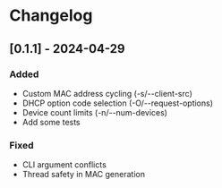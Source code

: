 # Changelog

## [0.1.1] - 2024-04-29
### Added
- Custom MAC address cycling (-s/--client-src)
- DHCP option code selection (-O/--request-options)
- Device count limits (-n/--num-devices)
- Add some tests

### Fixed
- CLI argument conflicts
- Thread safety in MAC generation